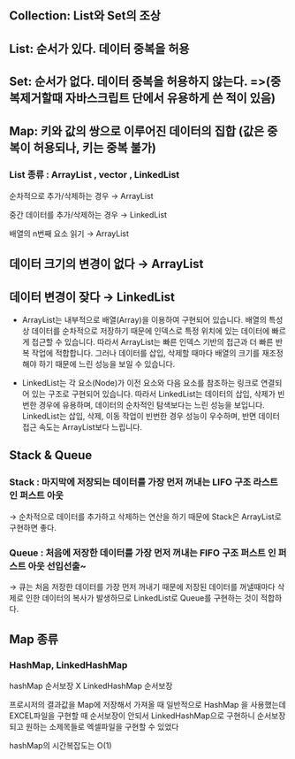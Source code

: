 ## Collection: List와 Set의 조상

## List: 순서가 있다. 데이터 중복을 허용  
## Set: 순서가 없다. 데이터 중복을 허용하지 않는다. =>(중복제거할때 자바스크립트 단에서 유용하게 쓴 적이 있음)
## Map: 키와 값의 쌍으로 이루어진 데이터의 집합 (값은 중복이 허용되나, 키는 중복 불가)


### List 종류 : ArrayList , vector , LinkedList

순차적으로 추가/삭제하는 경우 → ArrayList

중간 데이터를 추가/삭제하는 경우 → LinkedList

배열의 n번째 요소 읽기 → ArrayList


## 데이터 크기의 변경이 없다 → ArrayList

## 데이터 변경이 잦다 → LinkedList

- ArrayList는 내부적으로 배열(Array)을 이용하여 구현되어 있습니다. 배열의 특성 상 데이터를 순차적으로 저장하기 때문에 인덱스로 특정 위치에 있는 데이터에 빠르게 접근할 수 있습니다. 
따라서 ArrayList는 빠른 인덱스 기반의 접근과 더 빠른 반복 작업에 적합합니다. 그러나 데이터를 삽입, 삭제할 때마다 배열의 크기를 재조정해야 하기 때문에 느린 성능을 보일 수 있습니다.

- LinkedList는 각 요소(Node)가 이전 요소와 다음 요소를 참조하는 링크로 연결되어 있는 구조로 구현되어 있습니다. 따라서 LinkedList는 데이터의 삽입, 삭제가 빈번한 경우에 유용하며, 
데이터의 순차적인 탐색보다는 느린 성능을 보입니다. LinkedList는 삽입, 삭제, 이동 작업이 빈번한 경우 성능이 우수하며, 반면 데이터 접근 속도는 ArrayList보다 느립니다.
 
## Stack & Queue

### Stack : 마지막에 저장되는 데이터를 가장 먼저 꺼내는 LIFO 구조  라스트 인 퍼스트 아웃
→ 순차적으로 데이터를 추가하고 삭제하는 연산을 하기 때문에 Stack은 ArrayList로 구현하면 좋다.

### Queue : 처음에 저장한 데이터를 가장 먼저 꺼내는 FIFO 구조 퍼스트 인 퍼스트 아웃  선입선출~
→ 큐는 처음 저장한 데이터를 가장 먼저 꺼내기 때문에 저장된 데이터를 꺼낼때마다 삭제로 인한 데이터의 복사가 발생하므로 LinkedList로 Queue를 구현하는 것이 적합하다.

## Map 종류 

### HashMap, LinkedHashMap 
hashMap 순서보장 X LinkedHashMap 순서보장 

프로시저의 결과값을 Map에 저장해서 가져올 때 일반적으로 HashMap 을 사용했는데 
EXCEL파일을 구현할 때 순서보장이 안되서 LinkedHashMap으로 구현하니 순서보장 되고 원하는 소제목들로 엑셀파일을 구현할 수 있었다


hashMap의 시간복잡도는 O(1)
